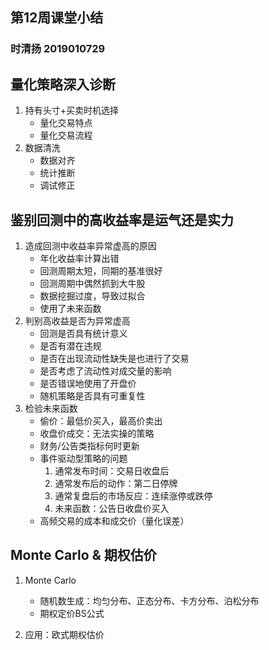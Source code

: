 ## 第12周课堂小结
### 时清扬 2019010729

## 量化策略深入诊断
1. 持有头寸+买卖时机选择
   - 量化交易特点
   - 量化交易流程
2. 数据清洗
   - 数据对齐
   - 统计推断
   - 调试修正
## 鉴别回测中的高收益率是运气还是实力
1. 造成回测中收益率异常虚高的原因
   - 年化收益率计算出错
   - 回测周期太短，同期的基准很好
   - 回测周期中偶然抓到大牛股
   - 数据挖掘过度，导致过拟合
   - 使用了未来函数
2. 判别高收益是否为异常虚高
   - 回测是否具有统计意义
   - 是否有潜在违规
   - 是否在出现流动性缺失是也进行了交易
   - 是否考虑了流动性对成交量的影响
   - 是否错误地使用了开盘价
   - 随机策略是否具有可重复性
3. 检验未来函数
   - 偷价：最低价买入，最高价卖出
   - 收盘价成交：无法实操的策略
   - 财务/公告类指标何时更新
   - 事件驱动型策略的问题
     1. 通常发布时间：交易日收盘后
     2. 通常发布后的动作：第二日停牌
     3. 通常复盘后的市场反应：连续涨停或跌停
     4. 未来函数：公告日收盘价买入
   - 高频交易的成本和成交价（量化误差）

## Monte Carlo & 期权估价
1. Monte Carlo
   - 随机数生成：均匀分布、正态分布、卡方分布、泊松分布
   - 期权定价BS公式

2. 应用：欧式期权估价
